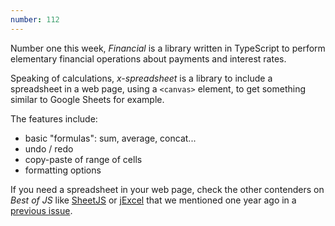```yaml
---
number: 112
---
```


Number one this week, _Financial_ is a library written in TypeScript to perform elementary financial operations about payments and interest rates.

Speaking of calculations, _x-spreadsheet_ is a library to include a spreadsheet in a web page, using a `<canvas>` element, to get something similar to Google Sheets for example.

The features include:

- basic "formulas": sum, average, concat...
- undo / redo
- copy-paste of range of cells
- formatting options

If you need a spreadsheet in your web page, check the other contenders on _Best of JS_ like [SheetJS](https://github.com/SheetJS/sheetjs) or [jExcel](https://github.com/paulhodel/jexcel) that we mentioned one year ago in a [previous issue](https://weekly.bestofjs.org/issues/56/).
